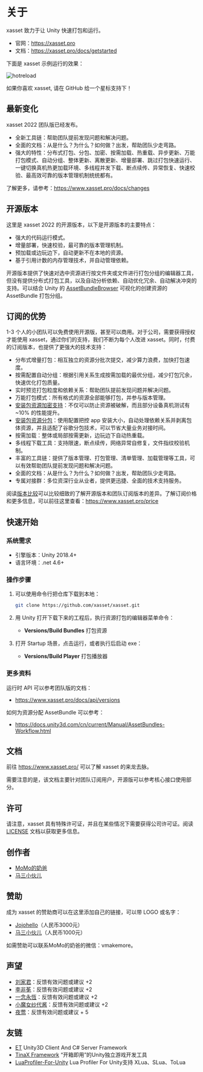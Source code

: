 # 关于

xasset 致力于让 Unity 快速打包和运行。

- 官网：https://xasset.pro
- 文档：https://xasset.pro/docs/getstarted

下面是 xasset 示例运行的效果：

![hotreload](https://xasset.pro/img/hotreload.gif)

如果你喜欢 xasset, 请在 GitHub 给一个星标支持下！

## 最新变化

xasset 2022 团队版已经发布。

- 全新工具链：帮助团队提前发现问题和解决问题。
- 全面的文档：从是什么？为什么？如何做？出发，帮助团队少走弯路。
- 强大的特性：分布式打包、分包、加密、按需加载、热重载、异步更新、万能打包模式、自动分组、整体更新、离散更新、增量部署、跳过打包快速运行、一键切换真机热更加载环境、多线程并发下载、断点续传、异常恢复、快速校验、最高效可靠的版本管理机制统统都有。

了解更多，请参考：https://www.xasset.pro/docs/changes

## 开源版本

这里是 xasset 2022 的开源版本，以下是开源版本的主要特点：

- 强大的代码运行模式。
- 增量部署，快速校验，最可靠的版本管理机制。
- 预加载或边玩边下，自动更新不在本地的资源。
- 基于引用计数的内存管理技术，并自动管理依赖。

开源版本提供了快速对选中资源进行按文件夹或文件进行打包分组的编辑器工具，但没有提供分布式打包工具，以及自动分析依赖、自动优化冗余、自动解决冲突的支持。可以结合 Unity 的 [AssetBundleBrowser](https://github.com/Unity-Technologies/AssetBundles-Browser) 可视化的创建资源的 AssetBundle 打包分组。

## 订阅的优势

1-3 个人的小团队可以免费使用开源版，甚至可以商用。对于公司，需要获得授权才能使用 xasset，通过你们的支持，我们不断为每个人改进 xasset。同时，付费的订阅版本，也提供了更强大的技术支持：

- 分布式增量打包：相互独立的资源分批次提交，减少算力浪费，加快打包速度。
- 按需配置自动分组：根据引用关系生成按需加载的最优分组，减少打包冗余，快速优化打包质量。
- 实时预览打包粒度和依赖关系：帮助团队提前发现问题并解决问题。
- 万能打包模式：所有格式的资源全部能够打包，并参与版本管理。
- [安装包资源加密支持](https://www.xasset.pro/docs/encryption)：不仅可以防止资源被破解，而且部分设备真机测试有 ~10% 的性能提升。
- [安装包资源分包](https://www.xasset.pro/docs/splitbuild)：使用配置把控 app 安装大小，自动处理依赖关系并剥离包体资源，并且适配了谷歌分包技术，可以节省大量业务对接时间。
- 按需加载：整体或局部按需更新，边玩边下自动热重载。
- 多线程下载工具：支持限速，断点续传，网络异常自修复，文件指纹校验机制。
- 丰富的工具链：提供了版本管理、打包管理、清单管理、加载管理等工具，可以有效帮助团队提前发现问题和解决问题。
- 全面的文档：从是什么？为什么？如何做？出发，帮助团队少走弯路。
- 专属对接群：多位资深行业从业者，提供更迅捷、全面的技术支持服务。 

阅读[版本比较](https://www.xasset.pro/compares)可以比较细致的了解开源版本和团队订阅版本的差异。了解订阅价格和更多信息，可以前往这里查看：https://www.xasset.pro/price

## 快速开始

### 系统需求

- 引擎版本：Unity 2018.4+
- 语言环境：.net 4.6+

### 操作步骤

1. 可以使用命令行把仓库下载到本地：
	```sh
	git clone https://github.com/xasset/xasset.git
	```

2. 用 Unity 打开下载下来的工程后，执行资源打包的编辑器菜单命令：

   - **Versions/Build Bundles** 打包资源

3. 打开 Startup 场景，点击运行，或者执行后启动 exe：

   - **Versions/Build Player** 打包播放器

### 更多资料

运行时 API 可以参考团队版的文档：

- https://www.xasset.pro/docs/api/versions

如何为资源分配 AssetBundle 可以参考：

- https://docs.unity3d.com/cn/current/Manual/AssetBundles-Workflow.html

## 文档

前往 https://www.xasset.pro/ 可以了解 xasset 的来龙去脉。

需要注意的是，该文档主要针对团队订阅用户，开源版可以参考核心接口使用部分。

## 许可

请注意，xasset 具有特殊许可证，并且在某些情况下需要获得公司许可证。阅读 [LICENSE](LICENSE.md) 文档以获取更多信息。

## 创作者

- [MoMo的奶爸](https://github.com/mmdnb)
- [马三小伙儿](https://github.com/XINCGer)

## 赞助

成为 xasset 的赞助商可以在这里添加自己的链接，可以带 LOGO 或名字：

- [Jojohello](https://www.zhihu.com/people/jojohello)（人民币3000元）
- [马三小伙儿](https://github.com/XINCGer)（人民币1000元）

如需赞助可以联系MoMo的奶爸的微信：vmakemore。

## 声望

- [刘家君](https://github.com/suixin567)：反馈有效问题或建议 +2
- [李非莬](https://github.com/wynnforthework)：反馈有效问题或建议 +2
- [一念永恆](https://github.com/putifeng)：反馈有效问题或建议 +2
- [小魔女纱代酱](https://github.com/DumoeDss)：反馈有效问题或建议 +2
- [夜莺](https://github.com/killop)：反馈有效问题或建议 + 5


## 友链

- [ET](https://github.com/egametang/ET) Unity3D Client And C# Server Framework
- [TinaX Framework](https://tinax.corala.space/) “开箱即用”的Unity独立游戏开发工具
- [LuaProfiler-For-Unity](https://github.com/ElPsyCongree/LuaProfiler-For-Unity) Lua Profiler For Unity支持 XLua、SLua、ToLua
